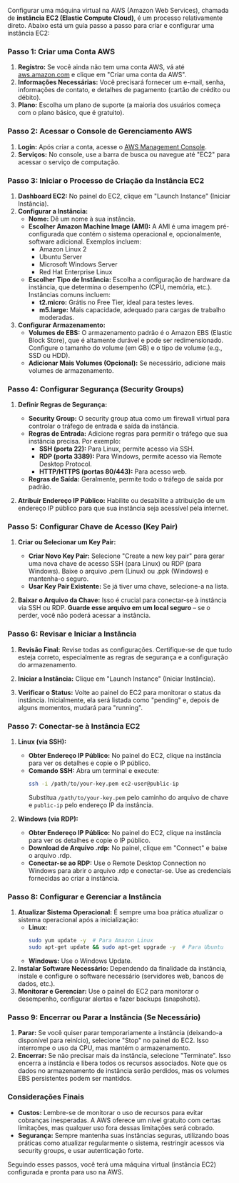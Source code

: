 Configurar uma máquina virtual na AWS (Amazon Web Services), chamada de **instância EC2 (Elastic Compute Cloud)**, é um processo relativamente direto. Abaixo está um guia passo a passo para criar e configurar uma instância EC2:

### Passo 1: Criar uma Conta AWS
1. **Registro:** Se você ainda não tem uma conta AWS, vá até [aws.amazon.com](https://aws.amazon.com/) e clique em "Criar uma conta da AWS".
2. **Informações Necessárias:** Você precisará fornecer um e-mail, senha, informações de contato, e detalhes de pagamento (cartão de crédito ou débito).
3. **Plano:** Escolha um plano de suporte (a maioria dos usuários começa com o plano básico, que é gratuito).

### Passo 2: Acessar o Console de Gerenciamento AWS
1. **Login:** Após criar a conta, acesse o [AWS Management Console](https://aws.amazon.com/console/).
2. **Serviços:** No console, use a barra de busca ou navegue até "EC2" para acessar o serviço de computação.

### Passo 3: Iniciar o Processo de Criação da Instância EC2
1. **Dashboard EC2:** No painel do EC2, clique em "Launch Instance" (Iniciar Instância).
2. **Configurar a Instância:**
   - **Nome:** Dê um nome à sua instância.
   - **Escolher Amazon Machine Image (AMI):** A AMI é uma imagem pré-configurada que contém o sistema operacional e, opcionalmente, software adicional. Exemplos incluem:
     - Amazon Linux 2
     - Ubuntu Server
     - Microsoft Windows Server
     - Red Hat Enterprise Linux
   - **Escolher Tipo de Instância:** Escolha a configuração de hardware da instância, que determina o desempenho (CPU, memória, etc.). Instâncias comuns incluem:
     - **t2.micro:** Grátis no Free Tier, ideal para testes leves.
     - **m5.large:** Mais capacidade, adequado para cargas de trabalho moderadas.
3. **Configurar Armazenamento:**
   - **Volumes de EBS:** O armazenamento padrão é o Amazon EBS (Elastic Block Store), que é altamente durável e pode ser redimensionado. Configure o tamanho do volume (em GB) e o tipo de volume (e.g., SSD ou HDD).
   - **Adicionar Mais Volumes (Opcional):** Se necessário, adicione mais volumes de armazenamento.

### Passo 4: Configurar Segurança (Security Groups)
1. **Definir Regras de Segurança:**
   - **Security Group:** O security group atua como um firewall virtual para controlar o tráfego de entrada e saída da instância.
   - **Regras de Entrada:** Adicione regras para permitir o tráfego que sua instância precisa. Por exemplo:
     - **SSH (porta 22):** Para Linux, permite acesso via SSH.
     - **RDP (porta 3389):** Para Windows, permite acesso via Remote Desktop Protocol.
     - **HTTP/HTTPS (portas 80/443):** Para acesso web.
   - **Regras de Saída:** Geralmente, permite todo o tráfego de saída por padrão.

2. **Atribuir Endereço IP Público:** Habilite ou desabilite a atribuição de um endereço IP público para que sua instância seja acessível pela internet.

### Passo 5: Configurar Chave de Acesso (Key Pair)
1. **Criar ou Selecionar um Key Pair:**
   - **Criar Novo Key Pair:** Selecione "Create a new key pair" para gerar uma nova chave de acesso SSH (para Linux) ou RDP (para Windows). Baixe o arquivo .pem (Linux) ou .ppk (Windows) e mantenha-o seguro.
   - **Usar Key Pair Existente:** Se já tiver uma chave, selecione-a na lista.

2. **Baixar o Arquivo da Chave:** Isso é crucial para conectar-se à instância via SSH ou RDP. **Guarde esse arquivo em um local seguro** – se o perder, você não poderá acessar a instância.

### Passo 6: Revisar e Iniciar a Instância
1. **Revisão Final:** Revise todas as configurações. Certifique-se de que tudo esteja correto, especialmente as regras de segurança e a configuração do armazenamento.
2. **Iniciar a Instância:** Clique em "Launch Instance" (Iniciar Instância).

3. **Verificar o Status:** Volte ao painel do EC2 para monitorar o status da instância. Inicialmente, ela será listada como "pending" e, depois de alguns momentos, mudará para "running".

### Passo 7: Conectar-se à Instância EC2
1. **Linux (via SSH):**
   - **Obter Endereço IP Público:** No painel do EC2, clique na instância para ver os detalhes e copie o IP público.
   - **Comando SSH:** Abra um terminal e execute:
     ```bash
     ssh -i /path/to/your-key.pem ec2-user@public-ip
     ```
     Substitua `/path/to/your-key.pem` pelo caminho do arquivo de chave e `public-ip` pelo endereço IP da instância.
  
2. **Windows (via RDP):**
   - **Obter Endereço IP Público:** No painel do EC2, clique na instância para ver os detalhes e copie o IP público.
   - **Download de Arquivo .rdp:** No painel, clique em "Connect" e baixe o arquivo .rdp.
   - **Conectar-se ao RDP:** Use o Remote Desktop Connection no Windows para abrir o arquivo .rdp e conectar-se. Use as credenciais fornecidas ao criar a instância.

### Passo 8: Configurar e Gerenciar a Instância
1. **Atualizar Sistema Operacional:** É sempre uma boa prática atualizar o sistema operacional após a inicialização:
   - **Linux:** 
     ```bash
     sudo yum update -y  # Para Amazon Linux
     sudo apt-get update && sudo apt-get upgrade -y  # Para Ubuntu
     ```
   - **Windows:** Use o Windows Update.
2. **Instalar Software Necessário:** Dependendo da finalidade da instância, instale e configure o software necessário (servidores web, bancos de dados, etc.).
3. **Monitorar e Gerenciar:** Use o painel do EC2 para monitorar o desempenho, configurar alertas e fazer backups (snapshots).

### Passo 9: Encerrar ou Parar a Instância (Se Necessário)
1. **Parar:** Se você quiser parar temporariamente a instância (deixando-a disponível para reinício), selecione "Stop" no painel do EC2. Isso interrompe o uso da CPU, mas mantém o armazenamento.
2. **Encerrar:** Se não precisar mais da instância, selecione "Terminate". Isso encerra a instância e libera todos os recursos associados. Note que os dados no armazenamento de instância serão perdidos, mas os volumes EBS persistentes podem ser mantidos.

### Considerações Finais
- **Custos:** Lembre-se de monitorar o uso de recursos para evitar cobranças inesperadas. A AWS oferece um nível gratuito com certas limitações, mas qualquer uso fora dessas limitações será cobrado.
- **Segurança:** Sempre mantenha suas instâncias seguras, utilizando boas práticas como atualizar regularmente o sistema, restringir acessos via security groups, e usar autenticação forte.

Seguindo esses passos, você terá uma máquina virtual (instância EC2) configurada e pronta para uso na AWS.

